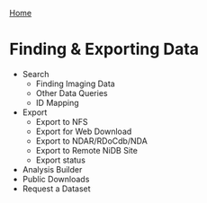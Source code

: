 <a href="index.html">Home</a>

# Finding & Exporting Data

- Search
  - Finding Imaging Data
  - Other Data Queries
  - ID Mapping
- Export
  - Export to NFS
  - Export for Web Download
  - Export to NDAR/RDoCdb/NDA
  - Export to Remote NiDB Site
  - Export status
- Analysis Builder
- Public Downloads
- Request a Dataset
